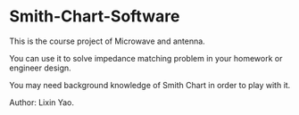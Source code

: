 Smith-Chart-Software
====================

This is the course project of Microwave and antenna.

You can use it to solve impedance matching problem in your homework or engineer design.

You may need background knowledge of Smith Chart in order to play with it.

Author: Lixin Yao.
